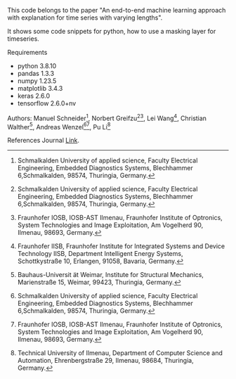 This code belongs to the paper "An end-to-end machine learning approach with explanation for time series with varying lengths".

It shows some code snippets for python, how to use a masking layer for timeseries.

Requirements
- python                        3.8.10
- pandas                        1.3.3
- numpy                         1.23.5
- matplotlib                    3.4.3
- keras                         2.6.0
- tensorflow                    2.6.0+nv

Authors:
Manuel Schneider[^1], Norbert Greifzu[^1][^2], Lei Wang[^3], Christian Walther[^4], Andreas Wenzel[^1][^2], Pu Li[^5]
[^1]: Schmalkalden University of applied science, Faculty Electrical Engineering, Embedded Diagnostics Systems, Blechhammer 6,Schmalkalden, 98574, Thuringia, Germany.
[^2]: Fraunhofer IOSB, IOSB-AST Ilmenau, Fraunhofer Institute of Optronics, System Technologies and Image Exploitation, Am Vogelherd 90, Ilmenau, 98693, Germany.
[^3]: Fraunhofer IISB, Fraunhofer Institute for Integrated Systems and Device Technology IISB, Department Intelligent Energy Systems, Schottkystraße 10, Erlangen, 91058, Bavaria, Germany.
[^4]: Bauhaus-Universit ̈at Weimar, Institute for Structural Mechanics, Marienstraße 15, Weimar, 99423, Thuringia, Germany.
[^5]: Technical University of Ilmenau, Department of Computer Science and Automation, Ehrenbergstraße 29, Ilmenau, 98684, Thuringia, Germany.

References
Journal [Link](https://example.com/ "Optionaler Linktitel").
